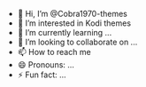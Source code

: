 - 👋 Hi, I’m @Cobra1970-themes
- 👀 I’m interested in Kodi themes
- 🌱 I’m currently learning ...
- 💞️ I’m looking to collaborate on ...
- 📫 How to reach me 
- 😄 Pronouns: ...
- ⚡ Fun fact: ...

<!---
Cobra1970-themes/Cobra1970-themes is a ✨ special ✨ repository because its `README.md` (this file) appears on your GitHub profile.
You can click the Preview link to take a look at your changes.
--->
